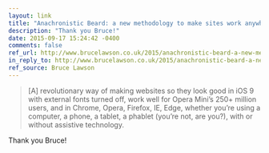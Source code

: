 ```yaml
---
layout: link
title: "Anachronistic Beard: a new methodology to make sites work anywhere"
description: "Thank you Bruce!"
date: 2015-09-17 15:24:42 -0400
comments: false
ref_url: http://www.brucelawson.co.uk/2015/anachronistic-beard-a-new-methodology-to-make-sites-work-anywhere/
in_reply_to: http://www.brucelawson.co.uk/2015/anachronistic-beard-a-new-methodology-to-make-sites-work-anywhere/
ref_source: Bruce Lawson
---
```


> [A] revolutionary way of making websites so they look good in iOS 9 with external fonts turned off, work well for Opera Mini’s 250+ million users, and in Chrome, Opera, Firefox, IE, Edge, whether you’re using a computer, a phone, a tablet, a phablet (you’re not, are you?), with or without assistive technology.

Thank you Bruce!